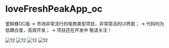 # loveFreshPeakApp_oc

 爱鲜蜂OC版
-> 市场非常流行的电商类型项目，非常简洁的UI界面；
-> 代码均为低耦合度，高效开发；
-> 项目还在开发中  敬请关注！

![12](https://github.com/ChinaArJun/loveFreshPeakApp_oc/blob/master/1.png)
![12](https://github.com/ChinaArJun/loveFreshPeakApp_oc/blob/master/2.png)
![12](https://github.com/ChinaArJun/loveFreshPeakApp_oc/blob/master/3.png)
![12](https://github.com/ChinaArJun/loveFreshPeakApp_oc/blob/master/4.png)
